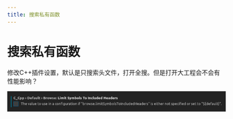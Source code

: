 ```yaml
---
title: 搜索私有函数
---
```


# 搜索私有函数

修改C++插件设置，默认是只搜索头文件，打开全搜。但是打开大工程会不会有性能影响？

![%E6%90%9C%E7%B4%A2%E7%A7%81%E6%9C%89%E5%87%BD%E6%95%B0%20699390f5e18449b4b6bf1d2808a9d07d/Untitled.png](搜索私有函数/Untitled.png)
